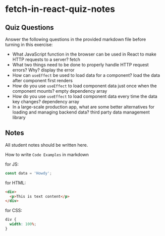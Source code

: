 # fetch-in-react-quiz-notes

## Quiz Questions

Answer the following questions in the provided markdown file before turning in this exercise:

- What JavaScript function in the browser can be used in React to make HTTP requests to a server?
  fetch
- What two things need to be done to properly handle HTTP request errors? Why?
  display the error
- How can `useEffect` be used to load data for a component?
  load the data after component first renders
- How do you use `useEffect` to load component data just once when the component mounts?
  empty dependency array
- How do you use `useEffect` to load component data every time the data key changes?
  dependency array
- In a large-scale production app, what are some better alternatives for loading and managing backend data?
  third party data management library

## Notes

All student notes should be written here.

How to write `Code Examples` in markdown

for JS:

```javascript
const data = 'Howdy';
```

for HTML:

```html
<div>
  <p>This is text content</p>
</div>
```

for CSS:

```css
div {
  width: 100%;
}
```

